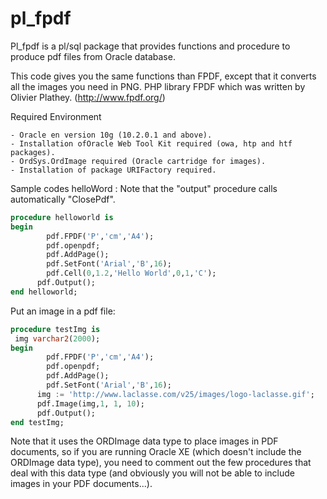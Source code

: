 # pl_fpdf

Pl_fpdf is a pl/sql package that provides functions and procedure to produce pdf files from Oracle database.

This code gives you the same functions than FPDF, except that it converts all the images you need in PNG.
PHP library FPDF which was written by Olivier Plathey. (http://www.fpdf.org/)

Required Environment
```
- Oracle en version 10g (10.2.0.1 and above).
- Installation ofOracle Web Tool Kit required (owa, htp and htf packages).
- OrdSys.OrdImage required (Oracle cartridge for images).
- Installation of package URIFactory required.
```

Sample codes
helloWord : Note that the "output" procedure calls automatically "ClosePdf".
```SQL
procedure helloworld is
begin
        pdf.FPDF('P','cm','A4');
        pdf.openpdf;
        pdf.AddPage();
        pdf.SetFont('Arial','B',16);
        pdf.Cell(0,1.2,'Hello World',0,1,'C');
      pdf.Output();
end helloworld;
```

Put an image in a pdf file:
```SQL
procedure testImg is
 img varchar2(2000);
begin
        pdf.FPDF('P','cm','A4');
        pdf.openpdf;
        pdf.AddPage();
        pdf.SetFont('Arial','B',16);
      img := 'http://www.laclasse.com/v25/images/logo-laclasse.gif';
      pdf.Image(img,1, 1, 10);
      pdf.Output();
end testImg;
```

Note that it uses the ORDImage data type to place images in PDF documents, so if you are running Oracle XE (which doesn't include the ORDImage data type), you need to comment out the few procedures that deal with this data type (and obviously you will not be able to include images in your PDF documents...).
